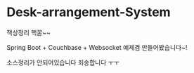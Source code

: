 # Desk-arrangement-System
책상정리 핵꿀~~

Spring Boot + Couchbase + Websocket 예제겸 만들어봤습니다~!

소스정리가 안되어있습니다 죄송합니다 ㅜㅜ